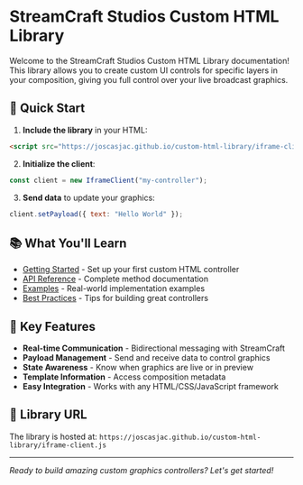 # StreamCraft Studios Custom HTML Library

Welcome to the StreamCraft Studios Custom HTML Library documentation! This library allows you to create custom UI controls for specific layers in your composition, giving you full control over your live broadcast graphics.

## 🚀 Quick Start

1. **Include the library** in your HTML:
```html
<script src="https://joscasjac.github.io/custom-html-library/iframe-client.js"></script>
```

2. **Initialize the client**:
```javascript
const client = new IframeClient("my-controller");
```

3. **Send data** to update your graphics:
```javascript
client.setPayload({ text: "Hello World" });
```

## 📚 What You'll Learn

- [Getting Started](./getting-started.md) - Set up your first custom HTML controller
- [API Reference](./api-reference.md) - Complete method documentation
- [Examples](./examples.md) - Real-world implementation examples
- [Best Practices](./best-practices.md) - Tips for building great controllers

## 🎯 Key Features

- **Real-time Communication** - Bidirectional messaging with StreamCraft
- **Payload Management** - Send and receive data to control graphics
- **State Awareness** - Know when graphics are live or in preview
- **Template Information** - Access composition metadata
- **Easy Integration** - Works with any HTML/CSS/JavaScript framework

## 🔗 Library URL

The library is hosted at: `https://joscasjac.github.io/custom-html-library/iframe-client.js`

---

*Ready to build amazing custom graphics controllers? Let's get started!*

